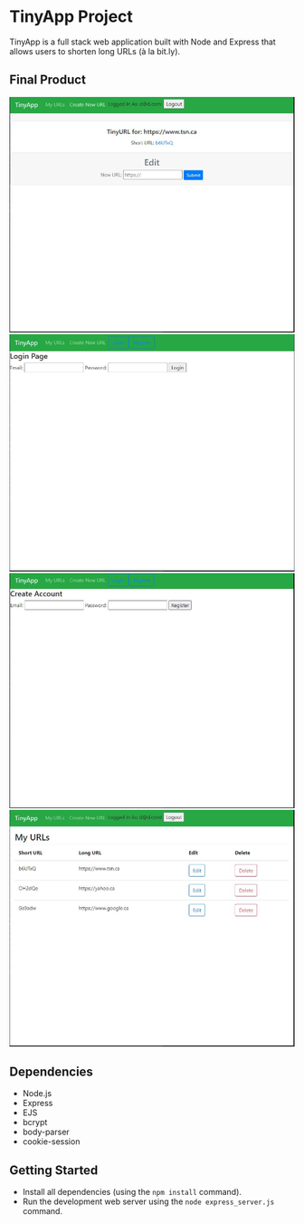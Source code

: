# TinyApp Project

TinyApp is a full stack web application built with Node and Express that allows users to shorten long URLs (à la bit.ly).

## Final Product

!["screenshot description"](https://raw.githubusercontent.com/zefaradi/tinyapp/Docs/EditShortURL.JPG)
!["screenshot description"](https://raw.githubusercontent.com/zefaradi/tinyapp/Docs/Login_Page.JPG)
!["screenshot description"](https://raw.githubusercontent.com/zefaradi/tinyapp/Docs/Register_Page.JPG)
!["screenshot description"](https://raw.githubusercontent.com/zefaradi/tinyapp/Docs/URLs.JPG)

## Dependencies

- Node.js
- Express
- EJS
- bcrypt
- body-parser
- cookie-session


## Getting Started

- Install all dependencies (using the `npm install` command).
- Run the development web server using the `node express_server.js` command.